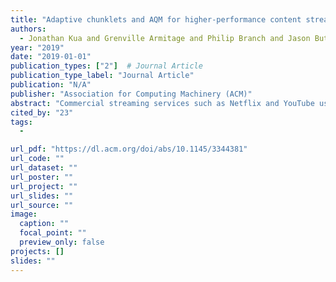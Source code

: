 ```yaml
---
title: "Adaptive chunklets and AQM for higher-performance content streaming"
authors:
  - Jonathan Kua and Grenville Armitage and Philip Branch and Jason But
year: "2019"
date: "2019-01-01"
publication_types: ["2"]  # Journal Article
publication_type_label: "Journal Article"
publication: "N/A"
publisher: "Association for Computing Machinery (ACM)"
abstract: "Commercial streaming services such as Netflix and YouTube use proprietary HTTP-based adaptive streaming (HAS) techniques to deliver content to consumers worldwide. MPEG recently developed Dynamic Adaptive Streaming over HTTP (DASH) as a unifying standard for HAS-based streaming. In DASH systems, streaming clients employ adaptive bitrate (ABR) algorithms to maximise user Quality of Experience (QoE) under variable network conditions. In a typical Internet-enabled home, video streams have to compete with diverse application flows for the last-mile Internet Service Provider (ISP) bottleneck capacity. Under such circumstances, ABR algorithms will only act upon the fraction of the network capacity that is available, leading to possible QoE degradation. We have previously explored             chunklets             as an approach orthogonal to ABR algorithms, which uses parallel connections for intra-video chunk retrieval. Chunklets effectively make more bandwidth available for ABR algorithms in the presence of cross-traffic, especially in environments where Active Queue Management (AQM) schemes such as Proportional Integral controller Enhanced (PIE) and FlowQueue-Controlled Delay (FQ-CoDel) are deployed. However, chunklets consume valuable server/middlebox resources which typically handle hundreds of thousands of requests/connections per second. In this article, we propose             ‘adaptive chunklets’             -- a novel chunklet enhancement that dynamically tunes the number of concurrent connections. We demonstrate that the combination of adaptive chunklets and FQ-CoDel is the most effective strategy. Our experiments show that adaptive chunklets can reduce the number of connections by almost 30% and consume almost 8% less bandwidth than fixed chunklets while providing the same QoE."
cited_by: "23"
tags:
  - 

url_pdf: "https://dl.acm.org/doi/abs/10.1145/3344381"
url_code: ""
url_dataset: ""
url_poster: ""
url_project: ""
url_slides: ""
url_source: ""
image:
  caption: ""
  focal_point: ""
  preview_only: false
projects: []
slides: ""
---
```

